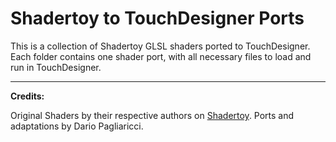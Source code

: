# Shadertoy to TouchDesigner Ports

This is a collection of Shadertoy GLSL shaders ported to TouchDesigner.
Each folder contains one shader port, with all necessary files to load and run in TouchDesigner.

---

**Credits:**

Original Shaders by their respective authors on [Shadertoy](https://www.shadertoy.com).
Ports and adaptations by Dario Pagliaricci.